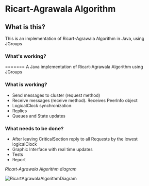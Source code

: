 # Ricart-Agrawala Algorithm

## What is this?
This is an implementation of Ricart-Agrawala Algorithm in Java, using JGroups

### What's working?
=======
A Java implementation of Ricart-Agrawala Algorithm using JGroups

### What is working?
* Send messages to cluster (request method)
* Receive messages (receive method). Receives PeerInfo object
* LogicalClock synchronization
* Replies
* Queues and State updates

### What needs to be done?
* After leaving CriticalSection reply to all Requests by the lowest logicalClock
* Graphic Interface with real time updates
* Tests
* Report

_Ricart-Agrawala Algorithm diagram_

![RicartAgrawalaAlgorithmDiagram](https://www.cs.rutgers.edu/~pxk/417/notes/images/mutex-ricart.png)
